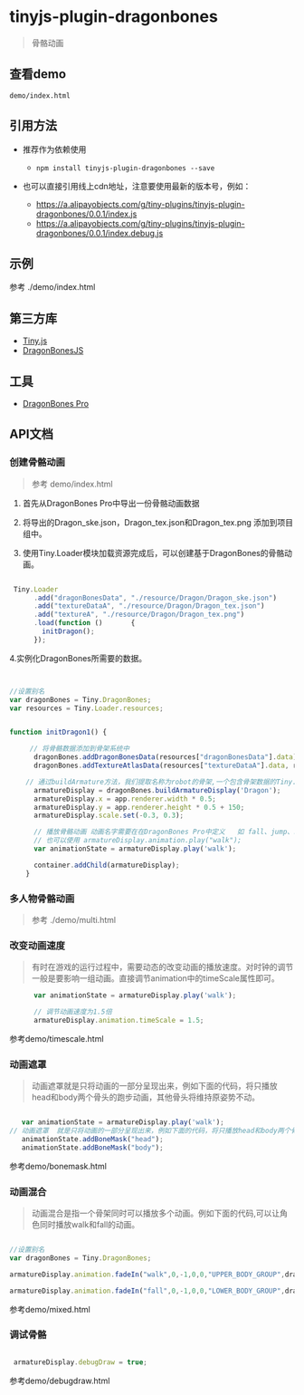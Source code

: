 # tinyjs-plugin-dragonbones

> 骨骼动画

## 查看demo

`demo/index.html`

## 引用方法

- 推荐作为依赖使用

  - `npm install tinyjs-plugin-dragonbones --save`

- 也可以直接引用线上cdn地址，注意要使用最新的版本号，例如：

  - https://a.alipayobjects.com/g/tiny-plugins/tinyjs-plugin-dragonbones/0.0.1/index.js
  - https://a.alipayobjects.com/g/tiny-plugins/tinyjs-plugin-dragonbones/0.0.1/index.debug.js

## 示例

 参考 ./demo/index.html

## 第三方库
- [Tiny.js](http://tinyjs.net/#/docs/api)
- [DragonBonesJS](https://github.com/DragonBones/DragonBonesJS)

## 工具
- [DragonBones Pro](http://dragonbones.com/cn/index.html)

## API文档


### 创建骨骼动画

> 参考 demo/index.html

1. 首先从DragonBones Pro中导出一份骨骼动画数据

2. 将导出的Dragon_ske.json，Dragon_tex.json和Dragon_tex.png 添加到项目组中。

3. 使用Tiny.Loader模块加载资源完成后，可以创建基于DragonBones的骨骼动画。

``` javascript

 Tiny.Loader
      .add("dragonBonesData", "./resource/Dragon/Dragon_ske.json")
      .add("textureDataA", "./resource/Dragon/Dragon_tex.json")
      .add("textureA", "./resource/Dragon/Dragon_tex.png")
      .load(function ()       {
        initDragon();
      });

```

4.实例化DragonBones所需要的数据。

``` javascript


//设置别名
var dragonBones = Tiny.DragonBones;
var resources = Tiny.Loader.resources;


function initDragon1() {

     // 将骨骼数据添加到骨架系统中
      dragonBones.addDragonBonesData(resources["dragonBonesData"].data);
      dragonBones.addTextureAtlasData(resources["textureDataA"].data, resources["textureA"].texture);

    // 通过buildArmature方法，我们提取名称为robot的骨架,一个包含骨架数据的Tiny.Container对象。要想在舞台中看到该骨架，我们需要将其显性的添加到的舞台当中
      armatureDisplay = dragonBones.buildArmatureDisplay('Dragon');
      armatureDisplay.x = app.renderer.width * 0.5;
      armatureDisplay.y = app.renderer.height * 0.5 + 150;
      armatureDisplay.scale.set(-0.3, 0.3);

      // 播放骨骼动画 动画名字需要在在DragonBones Pro中定义   如 fall、jump、stand、walk
      // 也可以使用 armatureDisplay.animation.play("walk");
      var animationState = armatureDisplay.play('walk');

      container.addChild(armatureDisplay);
    }

```

### 多人物骨骼动画

> 参考 ./demo/multi.html

### 改变动画速度

> 有时在游戏的运行过程中，需要动态的改变动画的播放速度。对时钟的调节一般是要影响一组动画。直接调节animation中的timeScale属性即可。

``` javascript
      var animationState = armatureDisplay.play('walk');

      // 调节动画速度为1.5倍
      armatureDisplay.animation.timeScale = 1.5;

```

参考demo/timescale.html

### 动画遮罩

> 动画遮罩就是只将动画的一部分呈现出来，例如下面的代码，将只播放head和body两个骨头的跑步动画，其他骨头将维持原姿势不动。

``` javascript

   var animationState = armatureDisplay.play('walk');
// 动画遮罩  就是只将动画的一部分呈现出来，例如下面的代码，将只播放head和body两个骨头的跑步动画，其他骨头将维持原姿势不动。
   animationState.addBoneMask("head");
   animationState.addBoneMask("body");

```

参考demo/bonemask.html


### 动画混合

> 动画混合是指一个骨架同时可以播放多个动画。例如下面的代码,可以让角色同时播放walk和fall的动画。

``` javascript

//设置别名
var dragonBones = Tiny.DragonBones;

armatureDisplay.animation.fadeIn("walk",0,-1,0,0,"UPPER_BODY_GROUP",dragonBones.Animation.SAME_GROUP);

armatureDisplay.animation.fadeIn("fall",0,-1,0,0,"LOWER_BODY_GROUP",dragonBones.Animation.SAME_GROUP);

```

参考demo/mixed.html


### 调试骨骼

``` javascript

 armatureDisplay.debugDraw = true;

```

参考demo/debugdraw.html
